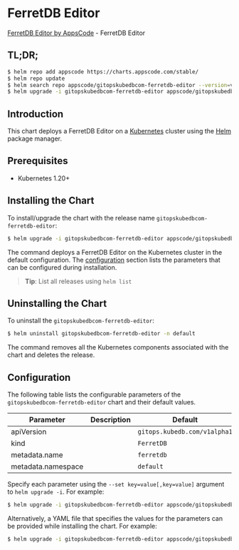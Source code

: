 # FerretDB Editor

[FerretDB Editor by AppsCode](https://appscode.com) - FerretDB Editor

## TL;DR;

```bash
$ helm repo add appscode https://charts.appscode.com/stable/
$ helm repo update
$ helm search repo appscode/gitopskubedbcom-ferretdb-editor --version=v0.16.0
$ helm upgrade -i gitopskubedbcom-ferretdb-editor appscode/gitopskubedbcom-ferretdb-editor -n default --create-namespace --version=v0.16.0
```

## Introduction

This chart deploys a FerretDB Editor on a [Kubernetes](http://kubernetes.io) cluster using the [Helm](https://helm.sh) package manager.

## Prerequisites

- Kubernetes 1.20+

## Installing the Chart

To install/upgrade the chart with the release name `gitopskubedbcom-ferretdb-editor`:

```bash
$ helm upgrade -i gitopskubedbcom-ferretdb-editor appscode/gitopskubedbcom-ferretdb-editor -n default --create-namespace --version=v0.16.0
```

The command deploys a FerretDB Editor on the Kubernetes cluster in the default configuration. The [configuration](#configuration) section lists the parameters that can be configured during installation.

> **Tip**: List all releases using `helm list`

## Uninstalling the Chart

To uninstall the `gitopskubedbcom-ferretdb-editor`:

```bash
$ helm uninstall gitopskubedbcom-ferretdb-editor -n default
```

The command removes all the Kubernetes components associated with the chart and deletes the release.

## Configuration

The following table lists the configurable parameters of the `gitopskubedbcom-ferretdb-editor` chart and their default values.

|     Parameter      | Description |                 Default                 |
|--------------------|-------------|-----------------------------------------|
| apiVersion         |             | <code>gitops.kubedb.com/v1alpha1</code> |
| kind               |             | <code>FerretDB</code>                   |
| metadata.name      |             | <code>ferretdb</code>                   |
| metadata.namespace |             | <code>default</code>                    |


Specify each parameter using the `--set key=value[,key=value]` argument to `helm upgrade -i`. For example:

```bash
$ helm upgrade -i gitopskubedbcom-ferretdb-editor appscode/gitopskubedbcom-ferretdb-editor -n default --create-namespace --version=v0.16.0 --set apiVersion=gitops.kubedb.com/v1alpha1
```

Alternatively, a YAML file that specifies the values for the parameters can be provided while
installing the chart. For example:

```bash
$ helm upgrade -i gitopskubedbcom-ferretdb-editor appscode/gitopskubedbcom-ferretdb-editor -n default --create-namespace --version=v0.16.0 --values values.yaml
```
